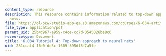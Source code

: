 ```yaml
---
content_type: resource
description: This resource contains information related to top-down approach to neural
  nets.
file: https://ol-ocw-studio-app-qa.s3.amazonaws.com/courses/6-034-artificial-intelligence-fall-2010/281ccaf416d0de3c1609395df5d7a5fe_MIT6_034F10_tutor04.pdf
file_type: application/pdf
parent_uid: 25b4d967-a959-c4ce-cc7d-0545026be8c6
resourcetype: Document
title: '6.034 Tutorial 4: Top-down approach to neural nets'
uid: 281ccaf4-16d0-de3c-1609-395df5d7a5fe
---
```

